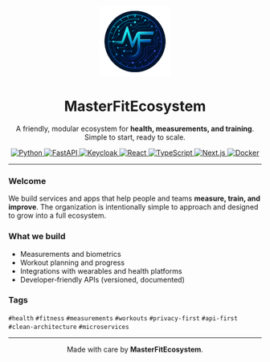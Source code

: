 <p align="center">
  <img src="profile/assets/masterfit-logo.png" alt="MasterFitEcosystem" width="140" />
</p>

<h1 align="center">MasterFitEcosystem</h1>
<p align="center">A friendly, modular ecosystem for <strong>health, measurements, and training</strong>. Simple to start, ready to scale.</p>

<p align="center">
  <a href="https://www.python.org/" title="Python">
    <img src="https://cdn.jsdelivr.net/gh/devicons/devicon/icons/python/python-original.svg" height="42" alt="Python" />
  </a>
  <a href="https://fastapi.tiangolo.com/" title="FastAPI">
    <img src="https://cdn.jsdelivr.net/gh/devicons/devicon/icons/fastapi/fastapi-original.svg" height="42" alt="FastAPI" />
  </a>
  <a href="https://www.keycloak.org/" title="Keycloak">
    <img src="https://cdn.simpleicons.org/keycloak/5A2D82" height="42" alt="Keycloak" />
  </a>
  <a href="https://react.dev/" title="React">
    <img src="https://cdn.jsdelivr.net/gh/devicons/devicon/icons/react/react-original.svg" height="42" alt="React" />
  </a>
  <a href="https://www.typescriptlang.org/" title="TypeScript">
    <img src="https://cdn.jsdelivr.net/gh/devicons/devicon/icons/typescript/typescript-original.svg" height="42" alt="TypeScript" />
  </a>
  <a href="https://nextjs.org/" title="Next.js">
    <img src="https://cdn.jsdelivr.net/gh/devicons/devicon/icons/nextjs/nextjs-original.svg" height="42" alt="Next.js" />
  </a>
  <a href="https://www.docker.com/" title="Docker">
    <img src="https://cdn.jsdelivr.net/gh/devicons/devicon/icons/docker/docker-original.svg" height="42" alt="Docker" />
  </a>
</p>

---

### Welcome

We build services and apps that help people and teams **measure, train, and improve**. The organization is intentionally simple to approach and designed to grow into a full ecosystem.

### What we build

* Measurements and biometrics
* Workout planning and progress
* Integrations with wearables and health platforms
* Developer‑friendly APIs (versioned, documented)

### Tags

`#health` `#fitness` `#measurements` `#workouts` `#privacy-first` `#api-first` `#clean-architecture` `#microservices`

---

<p align="center">Made with care by <strong>MasterFitEcosystem</strong>.</p>
